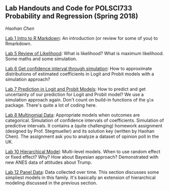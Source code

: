 ## Lab Handouts and Code for POLSCI733 Probability and Regression (Spring 2018)

*Haohan Chen*

[Lab 1 Intro to R Markdown](../../tree/master/01-Intro-to-Rmarkdown): An introduction (or review for some of you) to Rmarkdown.

[Lab 5 Review of Likelihood](../../tree/master/05-Review-Likelihood): What is likelihood? What is maximum likelihood. Some maths and some simulation.

[Lab 6 Get confidence interval through simulation](../../tree/master/06-Simulateion-OLS-Logit-Probit): How to approximate distributions of estimated coefficients in Logit and Probit models with a simulation approach?

[Lab 7 Prediction in Logit and Probit Models](../../tree/master/07-Predict-Logit-Visualize): How to predict and get uncertainty of our prediction for Logit and Probit model? We use a simulation approach again. Don't count on build-in functions of the `glm` package. There's quite a lot of coding here.

[Lab 8 Multinomial Data](../../tree/master/08-Multinomial-Data): Appropriate models when outcomes are categorical. Simulation of confidence intervals of coefficients. Simulation of predictive intervals. It contains a (quite challenging) homework assignment (designed by Prof. Stegmueller) and its solution key (written by Haohan Chen). The assignment ask you to analyze a dataset of opinion poll in the UK.

[Lab 10 Hierarchical Model](../../tree/master/10-Hierarchical-Model): Multi-level models. When to use random effect or fixed effect? Why? How about Bayesian approach? Demonstrated with new ANES data of attitudes about Trump.

[Lab 12 Panel Data](../../tree/master/12-Panel-Data): Data collected over time. This section discusses some simpliest models in this family. It's basically an extension of hierarchical modeling discussed in the previous section.
